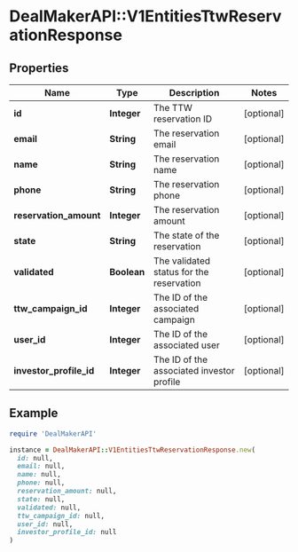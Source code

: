 # DealMakerAPI::V1EntitiesTtwReservationResponse

## Properties

| Name | Type | Description | Notes |
| ---- | ---- | ----------- | ----- |
| **id** | **Integer** | The TTW reservation ID | [optional] |
| **email** | **String** | The reservation email | [optional] |
| **name** | **String** | The reservation name | [optional] |
| **phone** | **String** | The reservation phone | [optional] |
| **reservation_amount** | **Integer** | The reservation amount | [optional] |
| **state** | **String** | The state of the reservation | [optional] |
| **validated** | **Boolean** | The validated status for the reservation | [optional] |
| **ttw_campaign_id** | **Integer** | The ID of the associated campaign | [optional] |
| **user_id** | **Integer** | The ID of the associated user | [optional] |
| **investor_profile_id** | **Integer** | The ID of the associated investor profile | [optional] |

## Example

```ruby
require 'DealMakerAPI'

instance = DealMakerAPI::V1EntitiesTtwReservationResponse.new(
  id: null,
  email: null,
  name: null,
  phone: null,
  reservation_amount: null,
  state: null,
  validated: null,
  ttw_campaign_id: null,
  user_id: null,
  investor_profile_id: null
)
```

